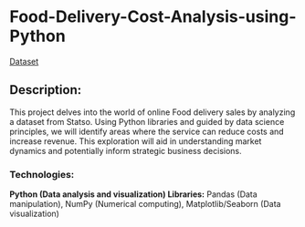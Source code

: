 # Food-Delivery-Cost-Analysis-using-Python
[Dataset](https://www.kaggle.com/datasets/shahbazaliml/food-orders-new-delhi)
## Description:

This project delves into the world of online Food delivery sales by analyzing a dataset from Statso. Using Python libraries and guided by data science principles, we will identify areas where the service can reduce costs and increase revenue. This exploration will aid in understanding market dynamics and potentially inform strategic business decisions.

### Technologies:
**Python (Data analysis and visualization) Libraries:** Pandas (Data manipulation), NumPy (Numerical computing), Matplotlib/Seaborn (Data visualization)

